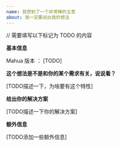 ```yaml
---
name: 我想到了一个非常棒的主意
about: 我一定要说出我的想法
---
```


// 需要填写以下标记为 TODO 的内容

**基本信息**

Mahua 版本 ： [TODO]

**这个想法是不是和你的某个需求有关，说说看？**

[TODO描述一下，为啥要有这个特性]

**给出你的解决方案**

[TODO描述一下你的解决方案]

**额外信息**

[TODO添加一些额外信息]
